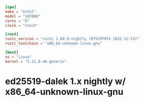 ```toml
[cpu]
make = "Intel"
model = "10700K"
cores = "8"
clock = "stock"

[rust]
rustc_version = "rustc 1.68.0-nightly (0f529f0f4 2022-12-13)"
rustc_toolchain = "x86_64-unknown-linux-gnu"

[host]
os = "Linux"
kernel = "5.11.0-46-generic"
```

# ed25519-dalek 1.x nightly w/ x86_64-unknown-linux-gnu
